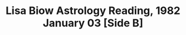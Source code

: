 ---
layout: manifest
title: Lisa Biow Astrology Reading, 1982 January 03 [Side B]
manifest_name: lisa-biow-astrology-reading-1982-january-03-side-b-

---